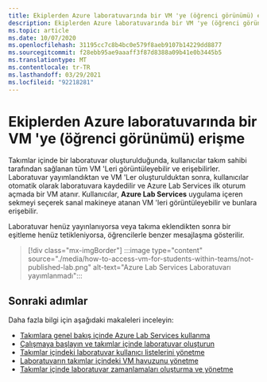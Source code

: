 ```yaml
---
title: Ekiplerden Azure laboratuvarında bir VM 'ye (öğrenci görünümü) erişme
description: Ekiplerden Azure laboratuvarında bir VM 'ye (öğrenci görünümü) erişmeyi öğrenin.
ms.topic: article
ms.date: 10/07/2020
ms.openlocfilehash: 31195cc7c8b4bc0e579f8aeb9107b14229dd8877
ms.sourcegitcommit: f28ebb95ae9aaaff3f87d8388a09b41e0b3445b5
ms.translationtype: MT
ms.contentlocale: tr-TR
ms.lasthandoff: 03/29/2021
ms.locfileid: "92218281"
---
```

# <a name="access-a-vm-student-view-in-azure-lab-from-teams"></a>Ekiplerden Azure laboratuvarında bir VM 'ye (öğrenci görünümü) erişme

Takımlar içinde bir laboratuvar oluşturulduğunda, kullanıcılar takım sahibi tarafından sağlanan tüm VM 'Leri görüntüleyebilir ve erişebilirler. Laboratuvar yayımlandıktan ve VM 'Ler oluşturulduktan sonra, kullanıcılar otomatik olarak laboratuvara kaydedilir ve Azure Lab Services ilk oturum açmada bir VM atanır. Kullanıcılar, **Azure Lab Services** uygulama içeren sekmeyi seçerek sanal makineye atanan VM 'leri görüntüleyebilir ve bunlara erişebilir.

Laboratuvar henüz yayınlanıyorsa veya takıma eklendikten sonra bir eşitleme henüz tetikleniyorsa, öğrencilerle benzer mesajlaşma gösterilir.

> [!div class="mx-imgBorder"]
> :::image type="content" source="./media/how-to-access-vm-for-students-within-teams/not-published-lab.png" alt-text="Azure Lab Services Laboratuvarı yayımlanmadı":::

## <a name="next-steps"></a>Sonraki adımlar

Daha fazla bilgi için aşağıdaki makaleleri inceleyin:

- [Takımlara genel bakış içinde Azure Lab Services kullanma](lab-services-within-teams-overview.md)
- [Çalışmaya başlayın ve takımlar içinde laboratuvar oluşturun](how-to-get-started-create-lab-within-teams.md)
- [Takımlar içindeki laboratuvar kullanıcı listelerini yönetme](how-to-manage-user-lists-within-teams.md)
- [Laboratuvarın takımlar içindeki VM havuzunu yönetme](how-to-manage-vm-pool-within-teams.md)
- [Takımlar içinde laboratuvar zamanlamaları oluşturma ve yönetme](how-to-create-schedules-within-teams.md)
